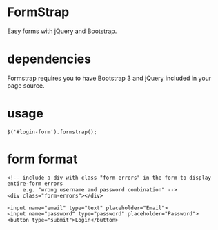 FormStrap
=========

Easy forms with jQuery and Bootstrap.

dependencies
============
Formstrap requires you to have Bootstrap 3 and jQuery included in your page source.

usage
=====

`$('#login-form').formstrap();`

form format
===========

  
  <!-- optionally include "data-redirect-url" attribute to redirect user to new page on successful form submission -->
  <form id="login-form" action="/login" method="POST" data-redirect-url="/">

    <!-- include a div with class "form-errors" in the form to display entire-form errors
         e.g. "wrong username and password combination" -->
    <div class="form-errors"></div>

    <input name="email" type="text" placeholder="Email">
    <input name="password" type="password" placeholder="Password">
    <button type="submit">Login</button>

  </form>
